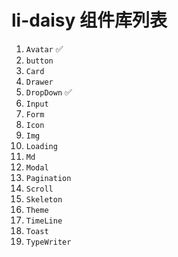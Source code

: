 # li-daisy 组件库列表

1. `Avatar` ✅
2. `button`
3. `Card`
4. `Drawer`
5. `DropDown` ✅
6. `Input`
7. `Form`
8. `Icon`
9. `Img`
10. `Loading`
11. `Md`
12. `Modal`
13. `Pagination`
14. `Scroll`
15. `Skeleton`
16. `Theme`
17. `TimeLine`
18. `Toast`
19. `TypeWriter`
